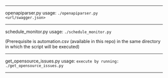 <hr>

openapiparser.py usage:
<code>./openapiparser.py <url/swagger.json></code>
<hr>
schedule_monitor.py usage:
<code>./schedule_monitor.py</code>


<p>(Prerequisite is automation.csv (available in this repo) in the same directory in which the script will be executed)</p>
<hr>
get_opensource_issues.py usage:
<code>execute by running: ./get_opensource_issues.py</code>
<hr>
